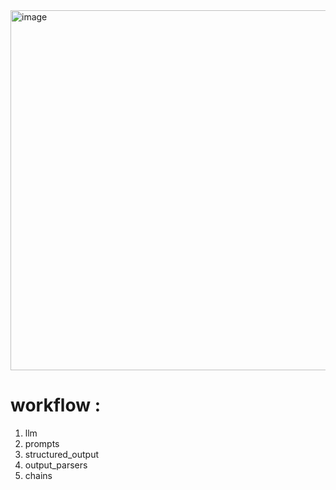 <img width="1100" height="576" alt="image" src="https://github.com/user-attachments/assets/be55546a-a51e-4a40-b4b3-8c424b85caf8" />

# workflow : 
1. llm
2. prompts
3. structured_output
4. output_parsers
5. chains
